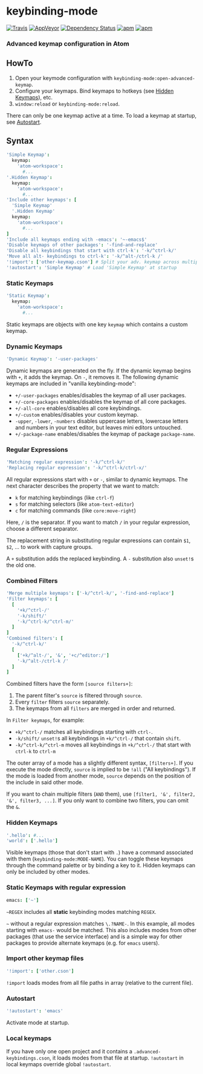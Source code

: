 keybinding-mode
===============
[![Travis](https://img.shields.io/travis/deprint/keybinding-mode.svg?style=flat-square)](https://travis-ci.org/deprint/keybinding-mode) [![AppVeyor](https://img.shields.io/appveyor/ci/deprint/keybinding-mode.svg?style=flat-square)](https://ci.appveyor.com/project/deprint/keybinding-mode) [![Dependency Status](https://david-dm.org/deprint/keybinding-mode.svg?style=flat-square)](https://david-dm.org/deprint/keybinding-mode) [![apm](https://img.shields.io/apm/dm/keybinding-mode.svg?style=flat-square)](https://github.com/deprint/keybinding-mode) [![apm](https://img.shields.io/apm/v/keybinding-mode.svg?style=flat-square)](https://github.com/deprint/keybinding-mode)

### Advanced keymap configuration in Atom

## HowTo
1. Open your keymode configuration with `keybinding-mode:open-advanced-keymap`.
2. Configure your keymaps. Bind keymaps to hotkeys (see [Hidden Keymaps](#hidden-keymaps)), etc.
3. `window:reload` or `keybinding-mode:reload`.

There can only be one keymap active at a time. To load a keymap at startup, see [Autostart](#autostart).

## Syntax

```coffee
'Simple Keymap':
  keymap:
    'atom-workspace':
      #...
'.Hidden Keymap':
  keymap:
    'atom-workspace':
      #...
'Include other keymaps': [
  'Simple Keymap'
  '.Hidden Keymap'
  keymap:
    'atom-workspace':
      #...
]
'Include all keymaps ending with -emacs': '~-emacs$'
'Disable keymaps of other packages': '-find-and-replace'
'Disable all keybindings that start with ctrl-k': '-k/^ctrl-k/'
'Move all alt- keybindings to ctrl-k': '-k/^alt-/ctrl-k /'
'!import': ['other-keymap.cson'] # Split your adv. keymap across multiple files
'!autostart': 'Simple Keymap' # Load 'Simple Keymap' at startup
```

### Static Keymaps

```coffee
'Static Keymap':
  keymap:
    'atom-workspace':
      #...
```

Static keymaps are objects with one key `keymap` which contains a custom keymap.

### Dynamic Keymaps

```coffee
'Dynamic Keymap': '-user-packages'
```

Dynamic keymaps are generated on the fly. If the dynamic keymap begins with `+`,
it adds the keymap. On `-`, it removes it. The following dynamic keymaps are
included in "vanilla keybinding-mode":

* `+/-user-packages` enables/disables the keymap of all user packages.
* `+/-core-packages` enables/disables the keymap of all core packages.
* `+/-all-core` enables/disables all core keybindings.
* `+/-custom` enables/disables your custom keymap.
* `-upper`, `-lower`, `-numbers` disables uppercase letters, lowercase letters and numbers in your text editor, but leaves mini editors untouched.
* `+/-package-name` enables/disables the keymap of package `package-name`.

### Regular Expressions

```coffee
'Matching regular expression': '-k/^ctrl-k/'
'Replacing regular expression': '-k/^ctrl-k/ctrl-x/'
```

All regular expressions start with `+` or `-`, similar to dynamic keymaps.
The next character describes the property that we want to match:

* `k` for matching keybindings (like `ctrl-f`)
* `s` for matching selectors (like `atom-text-editor`)
* `c` for matching commands (like `core:move-right`)

Here, `/` is the separator. If you want to match `/` in your regular expression, choose a different separator.

The replacement string in substituting regular expressions can contain `$1`, `$2`, ... to work with capture groups.

A `+` substitution adds the replaced keybinding. A `-` substitution also `unset!`s the old one.

### Combined Filters

```coffee
'Merge multiple keymaps': ['-k/^ctrl-k/', '-find-and-replace']
'Filter keymaps': [
  [
    '+k/^ctrl-/'
    '-k/shift/'
    '-k/^ctrl-k/^ctrl-m/'
  ]
]
'Combined filters': [
  '-k/^ctrl-k/'
  [
    ['+k/^alt-/', '&', '+c/^editor:/']
    '-k/^alt-/ctrl-k /'
  ]
]
```

Combined filters have the form `[source filters+]`:

1. The parent filter's `source` is filtered through `source`.
2. Every `filter` filters `source` separately.
3. The keymaps from all `filters` are merged in order and returned.

In `Filter keymaps`, for example:

* `+k/^ctrl-/` matches all keybindings starting with `ctrl-`.
* `-k/shift/` `unset!`s all keybindings in `+k/^ctrl-/` that contain `shift`.
* `-k/^ctrl-k/^ctrl-m` moves all keybindings in `+k/^ctrl-/` that start with `ctrl-k` to `ctrl-m`

The outer array of a mode has a slightly different syntax, `[filters+]`.
If you execute the mode directly, `source` is implied to be `!all` ("All keybindings").
If the mode is loaded from another mode, `source` depends on the position of the include in said other mode.

If you want to chain multiple filters (`AND` them), use `[filter1, '&', filter2, '&', filter3, ...]`. If you only want to combine two filters, you can omit the `&`.

### Hidden Keymaps

```coffee
'.hello': #...
'world': ['.hello']
```

Visible keymaps (those that don't start with `.`) have a command
associated with them (`keybinding-mode:MODE-NAME`). You can toggle these keymaps through the command palette or by binding a key to it.
Hidden keymaps can only be included by other modes.

### Static Keymaps with regular expression

```coffee
emacs: ['~']
```

`~REGEX` includes all __static__ keybinding modes matching `REGEX`.

`~` without a regular expression matches `\.?NAME-`. In this example, all modes starting with `emacs-` would be matched. This also includes modes from other packages (that use the service interface) and is a simple way for other packages to provide alternate keymaps (e.g. for `emacs` users).

### Import other keymap files

```coffee
'!import': ['other.cson']
```

`!import` loads modes from all file paths in array (relative to the current file).

### Autostart

```coffee
'!autostart': 'emacs'
```

Activate mode at startup.

### Local keymaps

If you have only one open project and it contains a `.advanced-keybindings.cson`, it loads modes from that file at startup. `!autostart` in local keymaps override global `!autostart`.
